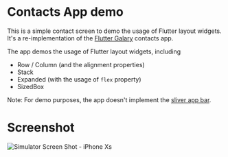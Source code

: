 # Contacts App demo
This is a simple contact screen to demo the usage of Flutter layout widgets. It's a re-implementation of the [Flutter Galary](https://github.com/flutter/flutter/tree/master/examples/flutter_gallery) contacts app.

The app demos the usage of Flutter layout widgets, including

- Row / Column (and the alignment properties)
- Stack
- Expanded (with the usage of `flex` property)
- SizedBox

Note: For demo purposes, the app doesn't implement the [sliver app bar](https://api.flutter.dev/flutter/material/SliverAppBar-class.html).

# Screenshot
![Simulator Screen Shot - iPhone Xs](https://user-images.githubusercontent.com/2715151/59160831-91fe1f00-8aa8-11e9-81a9-d862dde3403f.png)